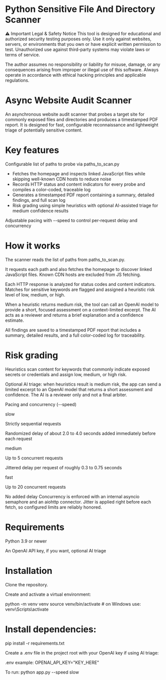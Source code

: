 # Python Sensitive File And Directory Scanner

⚠️ Important Legal & Safety Notice
This tool is designed for educational and authorized security testing purposes only. Use it only against websites, servers, or environments that you own or have explicit written permission to test. Unauthorized use against third-party systems may violate laws or terms of service.

The author assumes no responsibility or liability for misuse, damage, or any consequences arising from improper or illegal use of this software. Always operate in accordance with ethical hacking principles and applicable regulations.

# Async Website Audit Scanner

An asynchronous website audit scanner that probes a target site for commonly exposed files and directories and produces a timestamped PDF report. It is designed for fast, configurable reconnaissance and lightweight triage of potentially sensitive content.

# Key features
Configurable list of paths to probe via paths_to_scan.py

- Fetches the homepage and inspects linked JavaScript files while skipping well-known CDN hosts to reduce noise
- Records HTTP status and content indicators for every probe and compiles a color-coded, traceable log
- Generates a timestamped PDF report containing a summary, detailed findings, and full scan log
- Risk grading using simple heuristics with optional AI-assisted triage for medium confidence results

Adjustable pacing with --speed to control per-request delay and concurrency

# How it works
The scanner reads the list of paths from paths_to_scan.py.

It requests each path and also fetches the homepage to discover linked JavaScript files. Known CDN hosts are excluded from JS fetching.

Each HTTP response is analyzed for status codes and content indicators. Matches for sensitive keywords are flagged and assigned a heuristic risk level of low, medium, or high.

When a heuristic returns medium risk, the tool can call an OpenAI model to provide a short, focused assessment on a context-limited excerpt. The AI acts as a reviewer and returns a brief explanation and a confidence estimate.

All findings are saved to a timestamped PDF report that includes a summary, detailed results, and a full color-coded log for traceability.

# Risk grading

Heuristics scan content for keywords that commonly indicate exposed secrets or credentials and assign low, medium, or high risk.

Optional AI triage: when heuristics result is medium risk, the app can send a limited excerpt to an OpenAI model that returns a short assessment and confidence. The AI is a reviewer only and not a final arbiter.

Pacing and concurrency (--speed)

slow

Strictly sequential requests

Randomized delay of about 2.0 to 4.0 seconds added immediately before each request

medium

Up to 5 concurrent requests

Jittered delay per request of roughly 0.3 to 0.75 seconds

fast

Up to 20 concurrent requests

No added delay
Concurrency is enforced with an internal asyncio semaphore and an aiohttp connector. Jitter is applied right before each fetch, so configured limits are reliably honored.

# Requirements

Python 3.9 or newer

An OpenAI API key, if you want, optional AI triage

# Installation

Clone the repository.

Create and activate a virtual environment:

python -m venv venv
source venv/bin/activate   # on Windows use: venv\Scripts\activate

# Install dependencies:

pip install -r requirements.txt

Create a .env file in the project root with your OpenAI key if using AI triage:

.env example: OPENAI_API_KEY="KEY_HERE"

To run: python app.py --speed slow

